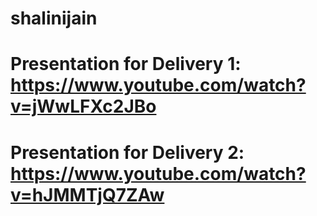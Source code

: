 # shalinijain
# Presentation for Delivery 1: https://www.youtube.com/watch?v=jWwLFXc2JBo
# Presentation for Delivery 2: https://www.youtube.com/watch?v=hJMMTjQ7ZAw
